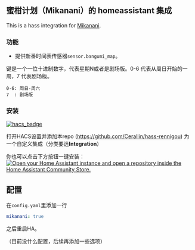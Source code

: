 ## 蜜柑计划（Mikanani）的 homeassistant 集成

This is a hass integration for [Mikanani](https://mikanani.me).

### 功能

- 提供新番时间表传感器`sensor.bangumi_map`。

键是一个一位十进制数字，代表星期N或者是剧场版。0-6 代表从周日开始的一周，7 代表剧场版。

    0-6: 周日-周六
    7  : 剧场版

### 安装

[![hacs_badge](https://img.shields.io/badge/HACS-Custom-41BDF5.svg)](https://github.com/hacs/integration)

打开HACS设置并添加本repo (https://github.com/Cerallin/hass-rennigou) 为一个自定义集成（分类要选**Integration**）

你也可以点击下方按钮一键安装：
[![Open your Home Assistant instance and open a repository inside the Home Assistant Community Store.](https://my.home-assistant.io/badges/hacs_repository.svg)](https://my.home-assistant.io/redirect/hacs_repository/?category=Integration&repository=hass-rennigou&owner=Cerallin)

## 配置

在`config.yaml`里添加一行
```yaml
mikanani: true
```

之后重启HA。

（目前没什么配置，后续再添加一些选项）
